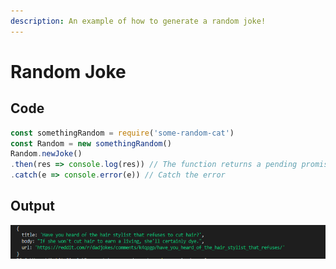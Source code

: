 ```yaml
---
description: An example of how to generate a random joke!
---
```


# Random Joke

## Code

```javascript
const somethingRandom = require('some-random-cat')
const Random = new somethingRandom()
Random.newJoke()
.then(res => console.log(res)) // The function returns a pending promise and can be logged using .then
.catch(e => console.error(e)) // Catch the error
```

## Output

![Note: This returns a default JavaScript Object.](../.gitbook/assets/joke.png)



